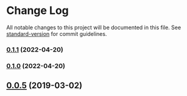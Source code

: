 # Change Log

All notable changes to this project will be documented in this file. See [standard-version](https://github.com/conventional-changelog/standard-version) for commit guidelines.

### [0.1.1](https://github.com/cdcabrera/t1/compare/v0.0.5...v0.1.1) (2022-04-20)

### [0.1.0](https://github.com/cdcabrera/t1/compare/v0.0.5...v0.1.0) (2022-04-20)

## [0.0.5](https://github.com/cdcabrera/t1/compare/v0.0.2...v0.0.5) (2019-03-02)
